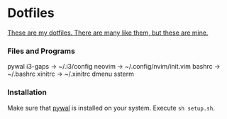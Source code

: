 # Dotfiles
[These are my dotfiles. There are many like them, but these are mine.](https://en.wikipedia.org/wiki/Rifleman%27s_Creed) 

### Files and Programs
pywal
i3-gaps -> ~/.i3/config
neovim  -> ~/.config/nvim/init.vim
bashrc  -> ~/.bashrc
xinitrc -> ~/.xinitrc
dmenu
ssterm

### Installation
Make sure that [pywal](https://github.com/dylanaraps/pywal) is installed on your system.
Execute `sh setup.sh`. 
